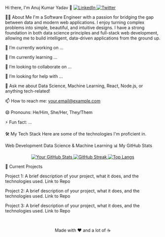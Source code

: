 Hi there, I'm Anuj Kumar Yadav 👋
<a href="https://www.linkedin.com/in/your-linkedin-profile/" target="_blank">
<img src="https://img.shields.io/badge/LinkedIn-0077B5%3Fstyle%3Dfor-the-badge%26logo%3Dlinkedin%26logoColor%3Dwhite" alt="LinkedIn"/>
</a>
<a href="https://twitter.com/your-twitter-handle" target="_blank">
<img src="https://img.shields.io/badge/Twitter-1DA1F2%3Fstyle%3Dfor-the-badge%26logo%3Dtwitter%26logoColor%3Dwhite" alt="Twitter"/>
</a>

👨‍💻 About Me
I'm a Software Engineer with a passion for bridging the gap between data and modern web applications. I enjoy turning complex problems into simple, beautiful, and intuitive designs. I have a strong foundation in both data science principles and full-stack web development, allowing me to build intelligent, data-driven applications from the ground up.

🔭 I’m currently working on ...

🌱 I’m currently learning ...

👯 I’m looking to collaborate on ...

🤔 I’m looking for help with ...

💬 Ask me about Data Science, Machine Learning, React, Node.js, or anything tech-related!

📫 How to reach me: your.email@example.com

😄 Pronouns: He/Him, She/Her, They/Them

⚡ Fun fact: ...

🛠️ My Tech Stack
Here are some of the technologies I'm proficient in.

Web Development
Data Science & Machine Learning
📊 My GitHub Stats
<p align="center">
<a href="https://github.com/your-github-username">
<img src="https://github-readme-stats.vercel.app/api%3Fusername%3Dyour-github-username%26show_icons%3Dtrue%26theme%3Dradical" alt="Your GitHub Stats" />
<img src="https://github-readme-streak-stats.herokuapp.com/%3Fuser%3Dyour-github-username%26theme%3Dradical" alt="GitHub Streak" />
<img src="https://github-readme-stats.vercel.app/api/top-langs/%3Fusername%3Dyour-github-username%26layout%3Dcompact%26theme%3Dradical" alt="Top Langs" />
</a>
</p>

🚀 Current Projects
<!-- You can pin repositories to your profile, but this is a good place to add more details -->

Project 1: A brief description of your project, what it does, and the technologies used. Link to Repo

Project 2: A brief description of your project, what it does, and the technologies used. Link to Repo

Project 3: A brief description of your project, what it does, and the technologies used. Link to Repo

<br>

<p align="center">
Made with ❤️ and a lot of ☕
</p>
